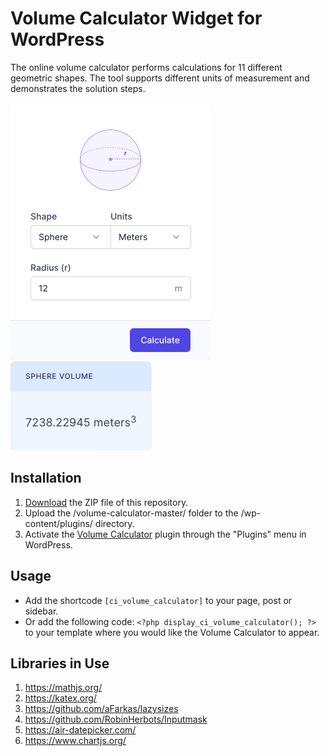# Volume Calculator Widget for WordPress

The online volume calculator performs calculations for 11 different geometric shapes. The tool supports different units of measurement and demonstrates the solution steps.

![Volume Calculator Input Form](/assets/images/screenshot-1.png "Volume Calculator Input Form")
![Volume Calculator Calculation Results](/assets/images/screenshot-2.png "Volume Calculator Calculation Results")

## Installation

1. [Download](https://github.com/pub-calculator-io/volume-calculator/archive/refs/heads/master.zip) the ZIP file of this repository.
2. Upload the /volume-calculator-master/ folder to the /wp-content/plugins/ directory.
3. Activate the [Volume Calculator](https://www.calculator.io/volume-calculator/ "Volume Calculator Homepage") plugin through the "Plugins" menu in WordPress.

## Usage
* Add the shortcode `[ci_volume_calculator]` to your page, post or sidebar.
* Or add the following code: `<?php display_ci_volume_calculator(); ?>` to your template where you would like the Volume Calculator to appear.

## Libraries in Use
1. https://mathjs.org/
2. https://katex.org/
3. https://github.com/aFarkas/lazysizes
4. https://github.com/RobinHerbots/Inputmask
5. https://air-datepicker.com/
6. https://www.chartjs.org/
